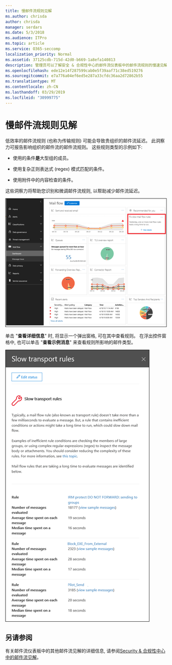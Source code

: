 ```yaml
---
title: 慢邮件流规则见解
ms.author: chrisda
author: chrisda
manager: serdars
ms.date: 5/3/2018
ms.audience: ITPro
ms.topic: article
ms.service: O365-seccomp
localization_priority: Normal
ms.assetid: 37125cdb-715d-42d0-b669-1a8efa140813
description: 管理员可以了解安全 & 合规性中心的邮件流仪表板中的邮件流规则的慢速见解。
ms.openlocfilehash: ede12e14f287599cab0e5f39aaf71c38ed519276
ms.sourcegitcommit: e7a776a04ef6ed5e287a33cfdc36aa2d72862b55
ms.translationtype: MT
ms.contentlocale: zh-CN
ms.lasthandoff: 03/29/2019
ms.locfileid: "30999775"
---
```

# <a name="slow-mail-flow-rules-insight"></a>慢邮件流规则见解

低效率的邮件流规则 (也称为传输规则) 可能会导致贵组织的邮件流延迟。 此洞察力可报告影响组织的邮件流的邮件流规则。 这些规则类型的示例如下:

- 使用的条件**是**大型组的成员。

- 使用复杂正则表达式 (regex) 模式匹配的条件。

- 使用附件中的内容检查的条件。

这些洞察力将帮助您识别和微调邮件流规则, 以帮助减少邮件流延迟。

![Security & 合规性中心的邮件流仪表板中的邮件流规则速度较慢](media/1dd90faa-f065-4b10-8b47-d35dc127fc26.png)

单击 "**查看详细信息**" 时, 将显示一个弹出窗格, 可在其中查看规则。 在浮出控件窗格中, 也可以单击 "**查看示例消息**" 来查看规则所影响的邮件类型。

![在邮件流仪表板中单击慢速邮件流规则中的 "查看详细信息" 后的浮出控件窗格](media/2cbd43b7-1f21-4338-a70c-7b50de5c69cd.png)

## <a name="see-also"></a>另请参阅

有关邮件流仪表板中的其他邮件流见解的详细信息, 请参阅[Security & 合规性中心中的邮件流见解](mail-flow-insights.md)。
